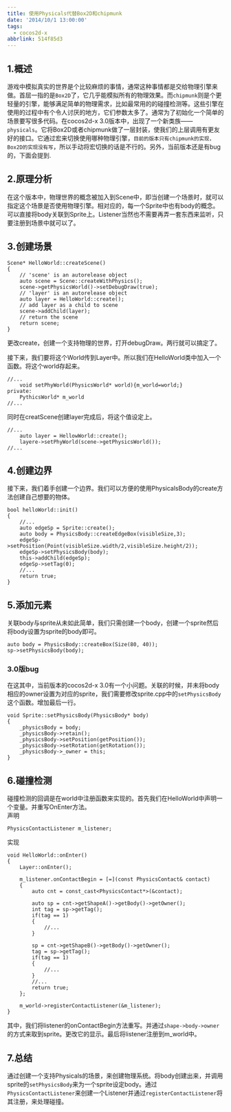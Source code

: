 ```yaml
---
title: 使用Physicals代替Box2D和chipmunk
date: '2014/10/1 13:00:00'
tags:
  - cocos2d-x
abbrlink: 514f85d3
---
```


## 1.概述

游戏中模拟真实的世界是个比较麻烦的事情，通常这种事情都是交给物理引擎来做。首屈一指的是`Box2D`了，它几乎能模拟所有的物理效果。而`chipmunk`则是个更轻量的引擎，能够满足简单的物理需求，比如最常用的的碰撞检测等。这些引擎在使用的过程中有个令人讨厌的地方，它们参数太多了。通常为了初始化一个简单的场景要写很多代码。在cocos2d-x 3.0版本中，出现了一个新类族——`physicals`。它将Box2D或者chipmunk做了一层封装，使我们的上层调用有更友好的接口。它通过宏来切换使用哪种物理引擎，`目前的版本只有chipmunk的实现，Box2D的实现没有写`，所以手动将宏切换的话是不行的。另外，当前版本还是有bug的，下面会提到.

## 2.原理分析
在这个版本中，物理世界的概念被加入到Scene中，即当创建一个场景时，就可以指定这个场景是否使用物理引擎。相对应的，每一个Sprite中也有body的概念。可以直接将body关联到Sprite上。Listener当然也不需要再弄一套东西来监听，只要注册到场景中就可以了。

## 3.创建场景

	Scene* HelloWorld::createScene()  
	{
		// 'scene' is an autorelease object  
		auto scene = Scene::createWithPhysics();  
      	scene->getPhysicsWorld()->setDebugDraw(true);  
     	// 'layer' is an autorelease object  
       	auto layer = HelloWorld::create();  
      	// add layer as a child to scene  
     	scene->addChild(layer);   
      	// return the scene  
     	return scene;  
    }
更改create，创建一个支持物理的世界，打开debugDraw。两行就可以搞定了。

接下来，我们要将这个World传到Layer中。所以我们在HelloWorld类中加入一个函数。将这个world存起来。

	//...
		void setPhyWorld(PhysicsWorld* world){m_world=world;}
	private:
		PythicsWorld* m_world
	//...

同时在creatScene创建layer完成后，将这个值设定上。

	//...
		auto layer = HellowWorld::create();
		layere->setPhyWorld(scene->getPhysicsWorld());
	//...

## 4.创建边界
接下来，我们着手创建一个边界。我们可以方便的使用PhysicalsBody的create方法创建自己想要的物体。

	bool helloWorld::init()
	{
		//...
		auto edgeSp = Sprite::create();  
		auto body = PhysicsBody::createEdgeBox(visibleSize,3);  
		edgeSp->setPosition(Point(visibleSize.width/2,visibleSize.height/2));  
		edgeSp->setPhysicsBody(body);  
		this->addChild(edgeSp);  
		edgeSp->setTag(0);  	
		//...
		return true;
	}

## 5.添加元素
关联body与sprite从未如此简单，我们只需创建一个body，创建一个sprite然后将body设置为sprite的body即可。

	auto body = PhysicsBody::createBox(Size(80, 40));  
	sp->setPhysicsBody(body);

### 3.0版bug
 在这其中，当前版本的cocos2d-x 3.0有一个小问题。关联的时候，并未将body相应的owner设置为对应的sprite，我们需要修改sprite.cpp中的`setPhysicsBody`这个函数。增加最后一行。

	void Sprite::setPhysicsBody(PhysicsBody* body)  
	{  
		_physicsBody = body;  
		_physicsBody->retain();  
		_physicsBody->setPosition(getPosition());  
		_physicsBody->setRotation(getRotation());  
		_physicsBody->_owner = this;  
	}  
## 6.碰撞检测
碰撞检测的回调是在world中注册函数来实现的。首先我们在HelloWorld中声明一个变量。并重写OnEnter方法。  
声明

	PhysicsContactListener m_listener;  
实现

	void HelloWorld::onEnter()
	{
		Layer::onEnter();

		m_listener.onContactBegin = [=](const PhysicsContact& contact)  
		{
			auto cnt = const_cast<PhysicsContact*>(&contact);  

			auto sp = cnt->getShapeA()->getBody()->getOwner();  
			int tag = sp->getTag();
			if(tag == 1)
			{
				//...
			}

			sp = cnt->getShapeB()->getBody()->getOwner();
			tag = sp->getTag();
			if(tag == 1)
			{
				//...
			}
			//...
			return true;
		};

		m_world->registerContactListener(&m_listener);
	}

其中，我们将listener的onContactBegin方法重写。并通过`shape->body->owner`的方式来取到sprite。更改它的显示。最后将listener注册到m_world中。

## 7.总结
通过创建一个支持Physicals的场景，来创建物理系统。将body创建出来，并调用sprite的`setPhysicsBody`来为一个sprite设定body。通过`PhysicsContactListener`来创建一个Listener并通过`registerContactListener`将其注册，来处理碰撞。
